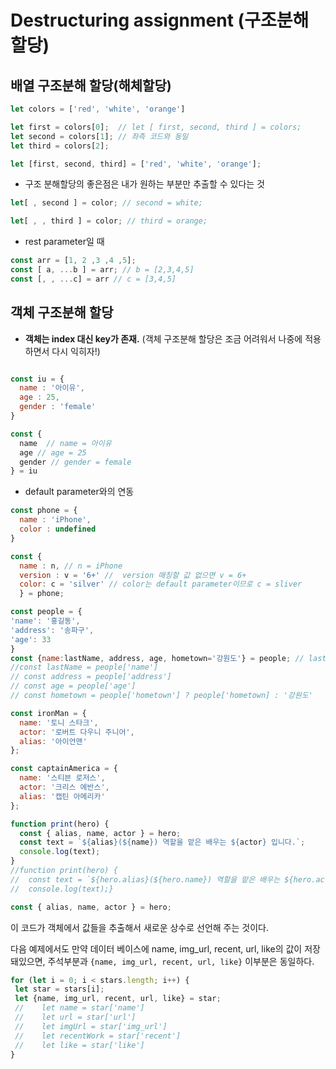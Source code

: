 Destructuring assignment (구조분해 할당)
=============
## 배열 구조분해 할당(해체할당)
  
  ```jsx
  let colors = ['red', 'white', 'orange']
  
  let first = colors[0];  // let [ first, second, third ] = colors;
  let second = colors[1]; // 좌측 코드와 동일
  let third = colors[2];
  ```
  ```jsx
  let [first, second, third] = ['red', 'white', 'orange'];
  ```
  - 구조 분해할당의 좋은점은 내가 원하는 부분만 추출할 수 있다는 것
  ```jsx
  let[ , second ] = color; // second = white;
  ```
  ```jsx
  let[ , , third ] = color; // third = orange;
  ```
  - rest parameter일 때
  ```jsx
  const arr = [1, 2 ,3 ,4 ,5];
  const [ a, ...b ] = arr; // b = [2,3,4,5]
  const [, , ...c] = arr // c = [3,4,5]
  ```
  
## 객체 구조분해 할당
  - **객체는 index 대신 key가 존재.**  (객체 구조분해 할당은 조금 어려워서 나중에 적용하면서 다시 익히자!)
  ```jsx

  const iu = {
    name : '아이유',
    age : 25,
    gender : 'female'
  }
  
  const {
    name  // name = 아이유 
    age // age = 25
    gender // gender = female 
  } = iu
  ```
  
  - default parameter와의 연동
  ```jsx
  const phone = { 
    name : 'iPhone',
    color : undefined
  }
  
  const {
    name : n, // n = iPhone
    version : v = '6+' //  version 매칭할 값 없으면 v = 6+
    color: c = 'silver' // color는 default parameter이므로 c = sliver 
    } = phone;  
  ```
  ```jsx
  const people = { 
  'name': '홍길동',
  'address': '송파구',
  'age': 33
  }
  const {name:lastName, address, age, hometown='강원도'} = people; // lastName = '홍길동', adress = '송파구', age = 33, hometown = '강원도' 
  //const lastName = people['name']
  // const address = people['address']
  // const age = people['age']
  // const hometown = people['hometown'] ? people['hometown] : '강원도'
  ```

  ```jsx
  const ironMan = {
    name: '토니 스타크',
    actor: '로버트 다우니 주니어',
    alias: '아이언맨'
  };

  const captainAmerica = {
    name: '스티븐 로저스',
    actor: '크리스 에반스',
    alias: '캡틴 아메리카'
  };

  function print(hero) {
    const { alias, name, actor } = hero;
    const text = `${alias}(${name}) 역할을 맡은 배우는 ${actor} 입니다.`;
    console.log(text);
  }
  //function print(hero) {
  //  const text = `${hero.alias}(${hero.name}) 역할을 맡은 배우는 ${hero.actor} 입니다.`;  
  //  console.log(text);}
  ```
  ```jsx
  const { alias, name, actor } = hero;
  ```
  이 코드가 객체에서 값들을 추출해서 새로운 상수로 선언해 주는 것이다.

  다음 예제에서도 만약 데이터 베이스에 name, img_url, recent, url, like의 값이 저장돼있으면,
  주석부분과
  ```{name, img_url, recent, url, like}``` 이부분은 동일하다.
  ```jsx
  for (let i = 0; i < stars.length; i++) {
   let star = stars[i];
   let {name, img_url, recent, url, like} = star;
   //    let name = star['name']
   //    let url = star['url']
   //    let imgUrl = star['img_url']
   //    let recentWork = star['recent']
   //    let like = star['like']
  }                               
  ```

